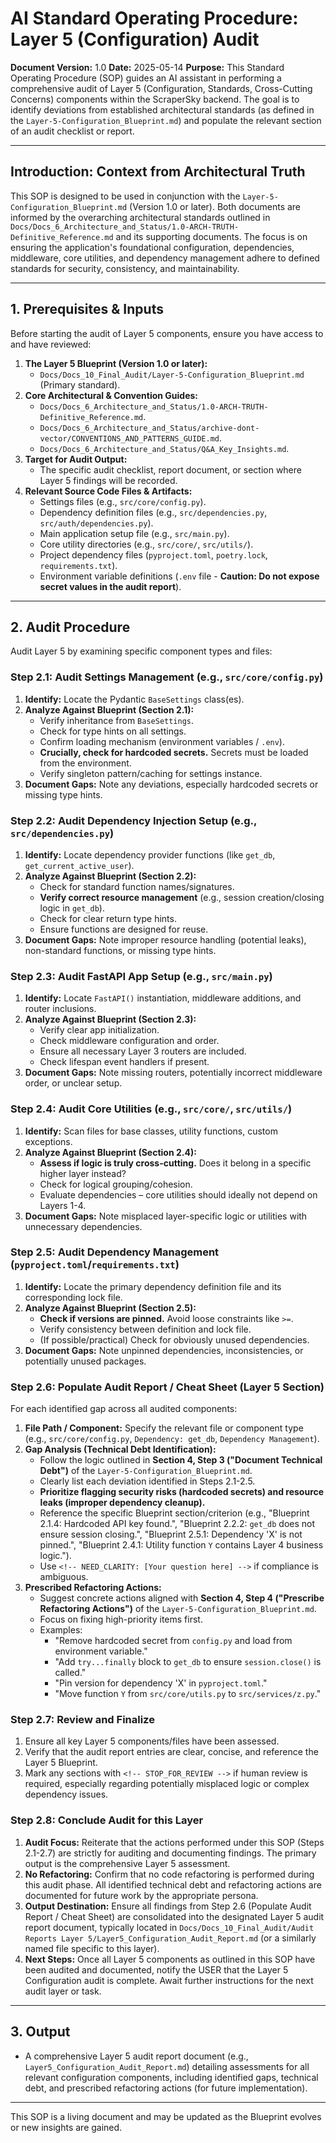# AI Standard Operating Procedure: Layer 5 (Configuration) Audit

**Document Version:** 1.0
**Date:** 2025-05-14
**Purpose:** This Standard Operating Procedure (SOP) guides an AI assistant in performing a comprehensive audit of Layer 5 (Configuration, Standards, Cross-Cutting Concerns) components within the ScraperSky backend. The goal is to identify deviations from established architectural standards (as defined in the `Layer-5-Configuration_Blueprint.md`) and populate the relevant section of an audit checklist or report.

---

## Introduction: Context from Architectural Truth

This SOP is designed to be used in conjunction with the `Layer-5-Configuration_Blueprint.md` (Version 1.0 or later). Both documents are informed by the overarching architectural standards outlined in `Docs/Docs_6_Architecture_and_Status/1.0-ARCH-TRUTH-Definitive_Reference.md` and its supporting documents. The focus is on ensuring the application's foundational configuration, dependencies, middleware, core utilities, and dependency management adhere to defined standards for security, consistency, and maintainability.

---

## 1. Prerequisites & Inputs

Before starting the audit of Layer 5 components, ensure you have access to and have reviewed:

1.  **The Layer 5 Blueprint (Version 1.0 or later):**
    - `Docs/Docs_10_Final_Audit/Layer-5-Configuration_Blueprint.md` (Primary standard).
2.  **Core Architectural & Convention Guides:**
    - `Docs/Docs_6_Architecture_and_Status/1.0-ARCH-TRUTH-Definitive_Reference.md`.
    - `Docs/Docs_6_Architecture_and_Status/archive-dont-vector/CONVENTIONS_AND_PATTERNS_GUIDE.md`.
    - `Docs/Docs_6_Architecture_and_Status/Q&A_Key_Insights.md`.
3.  **Target for Audit Output:**
    - The specific audit checklist, report document, or section where Layer 5 findings will be recorded.
4.  **Relevant Source Code Files & Artifacts:**
    - Settings files (e.g., `src/core/config.py`).
    - Dependency definition files (e.g., `src/dependencies.py`, `src/auth/dependencies.py`).
    - Main application setup file (e.g., `src/main.py`).
    - Core utility directories (e.g., `src/core/`, `src/utils/`).
    - Project dependency files (`pyproject.toml`, `poetry.lock`, `requirements.txt`).
    - Environment variable definitions (`.env` file - **Caution: Do not expose secret values in the audit report**).

---

## 2. Audit Procedure

Audit Layer 5 by examining specific component types and files:

### Step 2.1: Audit Settings Management (e.g., `src/core/config.py`)

1.  **Identify:** Locate the Pydantic `BaseSettings` class(es).
2.  **Analyze Against Blueprint (Section 2.1):**
    - Verify inheritance from `BaseSettings`.
    - Check for type hints on all settings.
    - Confirm loading mechanism (environment variables / `.env`).
    - **Crucially, check for hardcoded secrets.** Secrets must be loaded from the environment.
    - Verify singleton pattern/caching for settings instance.
3.  **Document Gaps:** Note any deviations, especially hardcoded secrets or missing type hints.

### Step 2.2: Audit Dependency Injection Setup (e.g., `src/dependencies.py`)

1.  **Identify:** Locate dependency provider functions (like `get_db`, `get_current_active_user`).
2.  **Analyze Against Blueprint (Section 2.2):**
    - Check for standard function names/signatures.
    - **Verify correct resource management** (e.g., session creation/closing logic in `get_db`).
    - Check for clear return type hints.
    - Ensure functions are designed for reuse.
3.  **Document Gaps:** Note improper resource handling (potential leaks), non-standard functions, or missing type hints.

### Step 2.3: Audit FastAPI App Setup (e.g., `src/main.py`)

1.  **Identify:** Locate `FastAPI()` instantiation, middleware additions, and router inclusions.
2.  **Analyze Against Blueprint (Section 2.3):**
    - Verify clear app initialization.
    - Check middleware configuration and order.
    - Ensure all necessary Layer 3 routers are included.
    - Check lifespan event handlers if present.
3.  **Document Gaps:** Note missing routers, potentially incorrect middleware order, or unclear setup.

### Step 2.4: Audit Core Utilities (e.g., `src/core/`, `src/utils/`)

1.  **Identify:** Scan files for base classes, utility functions, custom exceptions.
2.  **Analyze Against Blueprint (Section 2.4):**
    - **Assess if logic is truly cross-cutting.** Does it belong in a specific higher layer instead?
    - Check for logical grouping/cohesion.
    - Evaluate dependencies – core utilities should ideally not depend on Layers 1-4.
3.  **Document Gaps:** Note misplaced layer-specific logic or utilities with unnecessary dependencies.

### Step 2.5: Audit Dependency Management (`pyproject.toml`/`requirements.txt`)

1.  **Identify:** Locate the primary dependency definition file and its corresponding lock file.
2.  **Analyze Against Blueprint (Section 2.5):**
    - **Check if versions are pinned.** Avoid loose constraints like `>=`.
    - Verify consistency between definition and lock file.
    - (If possible/practical) Check for obviously unused dependencies.
3.  **Document Gaps:** Note unpinned dependencies, inconsistencies, or potentially unused packages.

### Step 2.6: Populate Audit Report / Cheat Sheet (Layer 5 Section)

For each identified gap across all audited components:

1.  **File Path / Component:** Specify the relevant file or component type (e.g., `src/core/config.py`, `Dependency: get_db`, `Dependency Management`).
2.  **Gap Analysis (Technical Debt Identification):**
    - Follow the logic outlined in **Section 4, Step 3 ("Document Technical Debt")** of the `Layer-5-Configuration_Blueprint.md`.
    - Clearly list each deviation identified in Steps 2.1-2.5.
    - **Prioritize flagging security risks (hardcoded secrets) and resource leaks (improper dependency cleanup).**
    - Reference the specific Blueprint section/criterion (e.g., "Blueprint 2.1.4: Hardcoded API key found.", "Blueprint 2.2.2: `get_db` does not ensure session closing.", "Blueprint 2.5.1: Dependency 'X' is not pinned.", "Blueprint 2.4.1: Utility function `Y` contains Layer 4 business logic.").
    - Use `<!-- NEED_CLARITY: [Your question here] -->` if compliance is ambiguous.
3.  **Prescribed Refactoring Actions:**
    - Suggest concrete actions aligned with **Section 4, Step 4 ("Prescribe Refactoring Actions")** of the `Layer-5-Configuration_Blueprint.md`.
    - Focus on fixing high-priority items first.
    - Examples:
      - "Remove hardcoded secret from `config.py` and load from environment variable."
      - "Add `try...finally` block to `get_db` to ensure `session.close()` is called."
      - "Pin version for dependency 'X' in `pyproject.toml`."
      - "Move function `Y` from `src/core/utils.py` to `src/services/z.py`."

### Step 2.7: Review and Finalize

1.  Ensure all key Layer 5 components/files have been assessed.
2.  Verify that the audit report entries are clear, concise, and reference the Layer 5 Blueprint.
3.  Mark any sections with `<!-- STOP_FOR_REVIEW -->` if human review is required, especially regarding potentially misplaced logic or complex dependency issues.

### Step 2.8: Conclude Audit for this Layer

1.  **Audit Focus:** Reiterate that the actions performed under this SOP (Steps 2.1-2.7) are strictly for auditing and documenting findings. The primary output is the comprehensive Layer 5 assessment.
2.  **No Refactoring:** Confirm that no code refactoring is performed during this audit phase. All identified technical debt and refactoring actions are documented for future work by the appropriate persona.
3.  **Output Destination:** Ensure all findings from Step 2.6 (Populate Audit Report / Cheat Sheet) are consolidated into the designated Layer 5 audit report document, typically located in `Docs/Docs_10_Final_Audit/Audit Reports Layer 5/Layer5_Configuration_Audit_Report.md` (or a similarly named file specific to this layer).
4.  **Next Steps:** Once all Layer 5 components as outlined in this SOP have been audited and documented, notify the USER that the Layer 5 Configuration audit is complete. Await further instructions for the next audit layer or task.

---

## 3. Output

- A comprehensive Layer 5 audit report document (e.g., `Layer5_Configuration_Audit_Report.md`) detailing assessments for all relevant configuration components, including identified gaps, technical debt, and prescribed refactoring actions (for future implementation).

---

This SOP is a living document and may be updated as the Blueprint evolves or new insights are gained.
